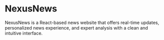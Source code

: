 # NexusNews
NexusNews is a React-based news website that offers real-time updates, personalized news experience, and expert analysis with a clean and intuitive interface.
